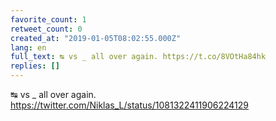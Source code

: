 ```yaml
---
favorite_count: 1
retweet_count: 0
created_at: "2019-01-05T08:02:55.000Z"
lang: en
full_text: ↹ vs _ all over again. https://t.co/8VOtHa84hk
replies: []
---
```


↹ vs \_ all over again.
<https://twitter.com/Niklas_L/status/1081322411906224129>
